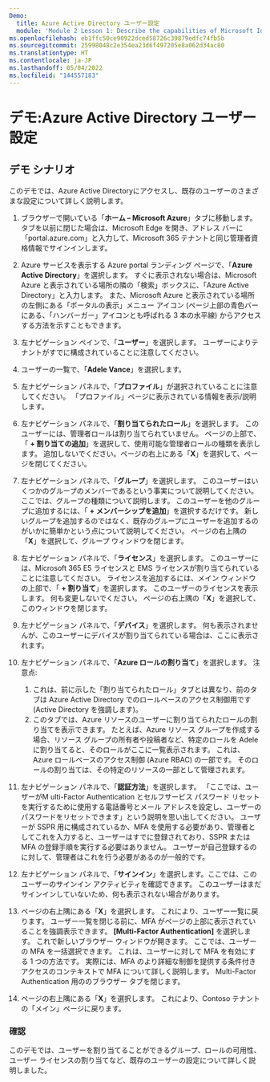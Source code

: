 ```yaml
---
Demo:
  title: Azure Active Directory ユーザー設定
  module: 'Module 2 Lesson 1: Describe the capabilities of Microsoft Identity and access management solutions: Explore the services and identity types of Azure AD'
ms.openlocfilehash: eb1ffc50ce90922dced58726c39879edfc74fb5b
ms.sourcegitcommit: 25998048c2e354ea23d6f497205e8a062d34ac80
ms.translationtype: HT
ms.contentlocale: ja-JP
ms.lasthandoff: 05/04/2022
ms.locfileid: "144557183"
---
```

# <a name="demo-azure-active-directory-user-settings"></a>デモ:Azure Active Directory ユーザー設定

## <a name="demo-scenario"></a>デモ シナリオ

このデモでは、Azure Active Directoryにアクセスし、既存のユーザーのさまざまな設定について詳しく説明します。

1. ブラウザーで開いている「**ホーム – Microsoft Azure**」タブに移動します。  タブを以前に閉じた場合は、Microsoft Edge を開き、アドレス バーに「portal.azure.com」と入力して、Microsoft 365 テナントと同じ管理者資格情報でサインインします。

1. Azure サービスを表示する Azure portal ランディング ページで、「**Azure Active Directory**」を選択します。 すぐに表示されない場合は、Microsoft Azure と表示されている場所の隣の「検索」ボックスに、「Azure Active Directory」と入力します。  また、Microsoft Azure と表示されている場所の左側にある「ポータルの表示」メニュー アイコン (ページ上部の青色バーにある、「ハンバーガー」アイコンとも呼ばれる 3 本の水平線) からアクセスする方法を示すこともできます。

1. 左ナビゲーション ペインで、「**ユーザー**」を選択します。 ユーザーによりテナントがすでに構成されていることに注意してください。

1. ユーザーの一覧で、「**Adele Vance**」を選択します。

1. 左ナビゲーション パネルで、「**プロファイル**」が選択されていることに注意してください。  「プロファイル」ページに表示されている情報を表示/説明します。

1. 左ナビゲーション パネルで、「**割り当てられたロール**」を選択します。  このユーザーには、管理者ロールは割り当てられていません。  ページの上部で、「 **+ 割り当ての追加**」を選択して、使用可能な管理者ロールの種類を表示します。  追加しないでください。ページの右上にある「**X**」を選択して、ページを閉じてください。

1. 左ナビゲーション パネルで、「**グループ**」を選択します。  このユーザーはいくつかのグループのメンバーであるという事実について説明してください。  ここでは、グループの種類について説明します。  このユーザーを他のグループに追加するには、「 **+ メンバーシップを追加**」を選択するだけです。  新しいグループを追加するのではなく、既存のグループにユーザーを追加するのがいかに簡単かという点について説明してください。 ページの右上隅の「**X**」を選択して、グループ ウィンドウを閉じます。

1. 左ナビゲーション パネルで、「**ライセンス**」を選択します。 このユーザーには、Microsoft 365 E5 ライセンスと EMS ライセンスが割り当てられていることに注意してください。  ライセンスを追加するには、メイン ウィンドウの上部で、「 **+ 割り当て**」を選択します。  このユーザーのライセンスを表示します。 何も変更しないでください。  ページの右上隅の「**X**」を選択して、このウィンドウを閉じます。

1. 左ナビゲーション パネルで、「**デバイス**」を選択します。  何も表示されませんが、このユーザーにデバイスが割り当てられている場合は、ここに表示されます。

1. 左ナビゲーション パネルで、「**Azure ロールの割り当て**」を選択します。  注意点:
    1. これは、前に示した「割り当てられたロール」タブとは異なり、前のタブは Azure Active Directory でのロールベースのアクセス制御用です (Active Directory を強調します)。
    1. このタブでは、Azure リソースのユーザーに割り当てられたロールの割り当てを表示できます。 たとえば、Azure リソース グループを作成する場合、リソース グループの所有者や投稿者など、特定のロールを Adele に割り当てると、そのロールがここに一覧表示されます。 これは、Azure ロールベースのアクセス制御 (Azure RBAC) の一部です。 そのロールの割り当ては、その特定のリソースの一部として管理されます。

1. 左ナビゲーション パネルで、「**認証方法**」を選択します。  「ここでは、ユーザーがM ulti-Factor Authentication とセルフサービス パスワード リセットを実行するために使用する電話番号とメール アドレスを設定し、ユーザーのパスワードをリセットできます」という説明を思い出してください。 ユーザーが SSPR 用に構成されているか、MFA を使用する必要があり、管理者としてこれを入力すると、ユーザーはすでに登録されており、SSPR または MFA の登録手順を実行する必要はありません。  ユーザーが自己登録するのに対して、管理者はこれを行う必要があるのが一般的です。

1. 左ナビゲーション パネルで、「**サインイン**」を選択します。ここでは、このユーザーのサインイン アクティビティを確認できます。  このユーザーはまだサインインしていないため、何も表示されない場合があります。

1. ページの右上隅にある「**X**」を選択します。 これにより、ユーザー一覧に戻ります。  ユーザー一覧を閉じる前に、MFA がページの上部に表示されていることを強調表示できます。  **[Multi-Factor Authentication]** を選択します。  これで新しいブラウザー ウィンドウが開きます。  ここでは、ユーザーの MFA を一括選択できます。  これは、ユーザーに対して MFA を有効にする 1 つの方法です。  実際には、MFA のより詳細な制御を提供する条件付きアクセスのコンテキストで MFA について詳しく説明します。  Multi-Factor Authentication 用ののブラウザー タブを閉じます。

1. ページの右上隅にある「**X**」を選択します。 これにより、Contoso テナントの「メイン」ページに戻ります。

### <a name="review"></a>確認

このデモでは、ユーザーを割り当てることができるグループ、ロールの可用性、ユーザー ライセンスの割り当てなど、既存のユーザーの設定について詳しく説明しました。
